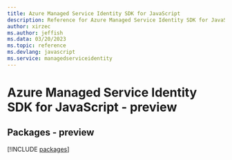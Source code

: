 ```yaml
---
title: Azure Managed Service Identity SDK for JavaScript
description: Reference for Azure Managed Service Identity SDK for JavaScript
author: xirzec
ms.author: jeffish
ms.data: 03/20/2023
ms.topic: reference
ms.devlang: javascript
ms.service: managedserviceidentity
---
```

# Azure Managed Service Identity SDK for JavaScript - preview
## Packages - preview
[!INCLUDE [packages](managed-service-identity-index.md)]
